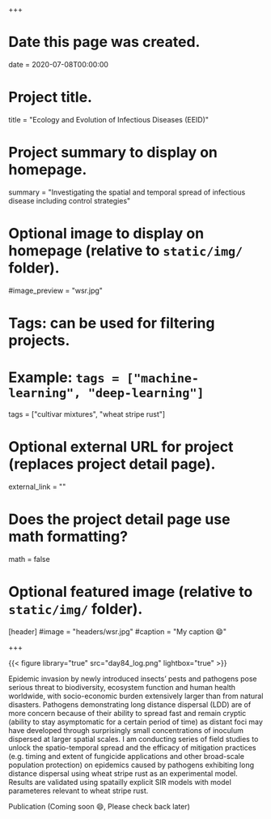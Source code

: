 +++
# Date this page was created.
date = 2020-07-08T00:00:00

# Project title.
title = "Ecology and Evolution of Infectious Diseases (EEID)"

# Project summary to display on homepage.
summary = "Investigating the spatial and temporal spread of infectious disease including control strategies"

# Optional image to display on homepage (relative to `static/img/` folder).
#image_preview = "wsr.jpg"

# Tags: can be used for filtering projects.
# Example: `tags = ["machine-learning", "deep-learning"]`
tags = ["cultivar mixtures", "wheat stripe rust"]

# Optional external URL for project (replaces project detail page).
external_link = ""

# Does the project detail page use math formatting?
math = false

# Optional featured image (relative to `static/img/` folder).
[header]
#image = "headers/wsr.jpg"
#caption = "My caption :smile:"


+++

{{< figure library="true" src="day84_log.png" lightbox="true" >}}

Epidemic invasion by newly introduced insects’ pests and pathogens pose serious threat to biodiversity, ecosystem function and human health worldwide, with socio-economic burden extensively larger than from natural disasters. Pathogens demonstrating long distance dispersal (LDD) are of more concern because of their ability to spread fast and remain cryptic (ability to stay asymptomatic for a certain period of time) as distant foci may have developed through surprisingly small concentrations of inoculum dispersed at larger spatial scales. I am conducting series of field studies to unlock the spatio-temporal spread and the efficacy of mitigation practices (e.g. timing and extent of fungicide applications and other broad-scale population protection) on epidemics caused by pathogens exhibiting long distance dispersal using wheat stripe rust as an experimental model. Results are validated using spatailly explicit SIR models with model parameteres relevant to wheat stripe rust.

Publication (Coming soon :smile:, Please check back later)

